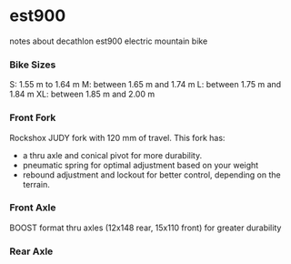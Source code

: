 # est900
notes about decathlon est900 electric mountain bike

### Bike Sizes
S: 1.55 m to 1.64 m
M: between 1.65 m and 1.74 m
L: between 1.75 m and 1.84 m
XL: between 1.85 m and 2.00 m


### Front Fork
Rockshox JUDY fork with 120 mm of travel.
This fork has:
- a thru axle and conical pivot for more durability.
- pneumatic spring for optimal adjustment based on your weight
- rebound adjustment and lockout for better control, depending on the terrain.

### Front Axle
BOOST format thru axles (12x148 rear, 15x110 front) for greater durability


### Rear Axle

